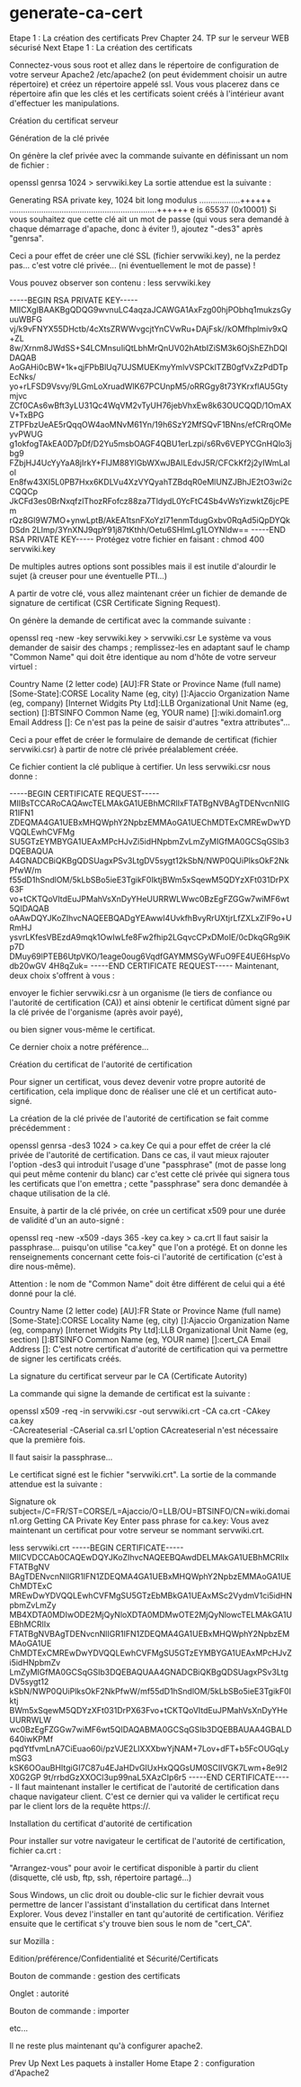 # generate-ca-cert

Etape 1 : La création des certificats
Prev 	Chapter 24. TP sur le serveur WEB sécurisé	 Next
Etape 1 : La création des certificats

Connectez-vous sous root et allez dans le répertoire de configuration de votre serveur Apache2 /etc/apache2 (on peut évidemment choisir un autre répertoire) et créez un répertoire appelé ssl. Vous vous placerez dans ce répertoire afin que les clés et les certificats soient créés à l'intérieur avant d'effectuer les manipulations.

Création du certificat serveur

Génération de la clé privée

On génère la clef privée avec la commande suivante en définissant un nom de fichier :

openssl genrsa 1024 > servwiki.key
La sortie attendue est la suivante :

Generating RSA private key, 1024 bit long modulus
 ..................++++++
 .................................................................++++++
 e is 65537 (0x10001)
Si vous souhaitez que cette clé ait un mot de passe (qui vous sera demandé à chaque démarrage d'apache, donc à éviter !), ajoutez "-des3" après "genrsa".

Ceci a pour effet de créer une clé SSL (fichier servwiki.key), ne la perdez pas... c'est votre clé privée... (ni éventuellement le mot de passe) !

Vous pouvez observer son contenu : less servwiki.key

-----BEGIN RSA PRIVATE KEY-----
MIICXgIBAAKBgQDQG9wvnuLC4aqzaJCAWGA1AxFzg00hjPObhq1mukzsGyuuWBFG
vj/k9vFNYX55DHctb/4cXtsZRWWvgcjtYnCVwRu+DAjFsk//kOMfhplmiv9xQ+ZL
8w/Xrnm8JWdSS+S4LCMnsuIiQtLbhMrQnUV02hAtbIZiSM3k6OjShEZhDQIDAQAB
AoGAHi0cBW+1k+qjFPbBlUq7UJSMUEKmyYmlvVSPCklTZB0gfVxZzPdDTpEcNks/
yo+rLFSD9Vsvy/9LGmLoXruadWlK67PCUnpM5/oRRGgy8t73YKrxflAU5Gtymjvc
ZCf0CAs6wBft3yLU31Qc4WqVM2vTyUH76jebVhxEw8k63OUCQQD/1OmAXV+TxBPG
ZTPFbzUeAE5rQqqOW4aoMNvM61Yn/19h6SzY2MfSQvF1BNns/efCRrqOMeyvPWUG
g1okfogTAkEA0D7pDf/D2Yu5msbOAGF4QBU1erLzpi/s6Rv6VEPYCGnHQlo3jbg9
FZbjHJ4UcYyYaA8jIrkY+FIJM88YlGbWXwJBAILEdvJ5R/CFCkKf2j2yIWmLaIol
En8fw43XI5L0PB7Hxx6KDLVu4XzVYQyahTZBdqR0eMlUNZJBhJE2tO3wi2cCQQCp
JkCFd3es0BrNxqfzlThozRFofcz88za7TldydL0YcFtC4Sb4vWsYizwktZ6jcPEm
rQz8Gl9W7MO+ynwLptB/AkEA1tsnFXoYzI71enmTdugGxbv0RqAd5iQpDYQkDSdn
2LImp/3YnXNJ9qpY91j87tKthh/Oetu6SHlmLg1LOYNIdw==
-----END RSA PRIVATE KEY-----
Protégez votre fichier en faisant : chmod 400 servwiki.key

De multiples autres options sont possibles mais il est inutile d'alourdir le sujet (à creuser pour une éventuelle PTI...)

A partir de votre clé, vous allez maintenant créer un fichier de demande de signature de certificat (CSR Certificate Signing Request).

On génère la demande de certificat avec la commande suivante :

openssl req -new -key servwiki.key > servwiki.csr
Le système va vous demander de saisir des champs ; remplissez-les en adaptant sauf le champ "Common Name" qui doit être identique au nom d'hôte de votre serveur virtuel :

Country Name (2 letter code) [AU]:FR
State or Province Name (full name) [Some-State]:CORSE
Locality Name (eg, city) []:Ajaccio
Organization Name (eg, company) [Internet Widgits Pty Ltd]:LLB
Organizational Unit Name (eg, section) []:BTSINFO
Common Name (eg, YOUR name) []:wiki.domain1.org
Email Address []:
Ce n'est pas la peine de saisir d'autres "extra attributes"...

Ceci a pour effet de créer le formulaire de demande de certificat (fichier servwiki.csr) à partir de notre clé privée préalablement créée.

Ce fichier contient la clé publique à certifier. Un less servwiki.csr nous donne :

-----BEGIN CERTIFICATE REQUEST-----
MIIBsTCCARoCAQAwcTELMAkGA1UEBhMCRlIxFTATBgNVBAgTDENvcnNlIGR1IFN1
ZDEQMA4GA1UEBxMHQWphY2NpbzEMMAoGA1UEChMDTExCMREwDwYDVQQLEwhCVFMg
SU5GTzEYMBYGA1UEAxMPcHJvZi5idHNpbmZvLmZyMIGfMA0GCSqGSIb3DQEBAQUA
A4GNADCBiQKBgQDSUagxPSv3LtgDV5sygt12kSbN/NWP0QUiPlksOkF2NkPfwW/m
f55dD1hSndlOM/5kLbSBo5ieE3TgikF0IktjBWm5xSqewM5QDYzXFt031DrPX63F
vo+tCKTQoVItdEuJPMahVsXnDyYHeUURRWLWwc0BzEgFZGGw7wiMF6wt5QIDAQAB
oAAwDQYJKoZIhvcNAQEEBQADgYEAwwI4UvkfhBvyRrUXtjrLfZXLxZlF9o+URmHJ
ysvrLKfesVBEzdA9mqk1OwIwLfe8Fw2fhip2LGqvcCPxDMoIE/0cDkqGRg9iKp7D
DMuy69lPTEB6UtpVKO/1eage0oug6VqdfGAYMMSGyWFuO9FE4UE6HspVodb20wGV
4H8qZuk=
-----END CERTIFICATE REQUEST-----
Maintenant, deux choix s'offrent à vous :

envoyer le fichier servwiki.csr à un organisme (le tiers de confiance ou l'autorité de certification (CA)) et ainsi obtenir le certificat dûment signé par la clé privée de l'organisme (après avoir payé),

ou bien signer vous-même le certificat.

Ce dernier choix a notre préférence...

Création du certificat de l'autorité de certification

Pour signer un certificat, vous devez devenir votre propre autorité de certification, cela implique donc de réaliser une clé et un certificat auto-signé.

La création de la clé privée de l'autorité de certification se fait comme précédemment :

openssl genrsa -des3 1024 > ca.key
Ce qui a pour effet de créer la clé privée de l'autorité de certification. Dans ce cas, il vaut mieux rajouter l'option -des3 qui introduit l'usage d'une "passphrase" (mot de passe long qui peut même contenir du blanc) car c'est cette clé privée qui signera tous les certificats que l'on emettra ; cette "passphrase" sera donc demandée à chaque utilisation de la clé.

Ensuite, à partir de la clé privée, on crée un certificat x509 pour une durée de validité d'un an auto-signé :

openssl req -new -x509 -days 365 -key ca.key > ca.crt
Il faut saisir la passphrase... puisqu'on utilise "ca.key" que l'on a protégé. Et on donne les renseignements concernant cette fois-ci l'autorité de certification (c'est à dire nous-même).

Attention : le nom de "Common Name" doit être différent de celui qui a été donné pour la clé.

Country Name (2 letter code) [AU]:FR
State or Province Name (full name) [Some-State]:CORSE
Locality Name (eg, city) []:Ajaccio
Organization Name (eg, company) [Internet Widgits Pty Ltd]:LLB
Organizational Unit Name (eg, section) []:BTSINFO
Common Name (eg, YOUR name) []:cert_CA
Email Address []:
C'est notre certificat d'autorité de certification qui va permettre de signer les certificats créés.

La signature du certificat serveur par le CA (Certificate Autority)

La commande qui signe la demande de certificat est la suivante :

openssl x509 -req -in servwiki.csr -out servwiki.crt -CA ca.crt -CAkey ca.key\
-CAcreateserial -CAserial ca.srl
L'option CAcreateserial n'est nécessaire que la première fois.

Il faut saisir la passphrase...

Le certificat signé est le fichier "servwiki.crt". La sortie de la commande attendue est la suivante :

Signature ok
subject=/C=FR/ST=CORSE/L=Ajaccio/O=LLB/OU=BTSINFO/CN=wiki.domain1.org
Getting CA Private Key
Enter pass phrase for ca.key:
Vous avez maintenant un certificat pour votre serveur se nommant servwiki.crt.

less servwiki.crt
-----BEGIN CERTIFICATE-----
MIICVDCCAb0CAQEwDQYJKoZIhvcNAQEEBQAwdDELMAkGA1UEBhMCRlIxFTATBgNV
BAgTDENvcnNlIGR1IFN1ZDEQMA4GA1UEBxMHQWphY2NpbzEMMAoGA1UEChMDTExC
MREwDwYDVQQLEwhCVFMgSU5GTzEbMBkGA1UEAxMSc2VydmV1ci5idHNpbmZvLmZy
MB4XDTA0MDIwODE2MjQyNloXDTA0MDMwOTE2MjQyNlowcTELMAkGA1UEBhMCRlIx
FTATBgNVBAgTDENvcnNlIGR1IFN1ZDEQMA4GA1UEBxMHQWphY2NpbzEMMAoGA1UE
ChMDTExCMREwDwYDVQQLEwhCVFMgSU5GTzEYMBYGA1UEAxMPcHJvZi5idHNpbmZv
LmZyMIGfMA0GCSqGSIb3DQEBAQUAA4GNADCBiQKBgQDSUagxPSv3LtgDV5sygt12
kSbN/NWP0QUiPlksOkF2NkPfwW/mf55dD1hSndlOM/5kLbSBo5ieE3TgikF0Iktj
BWm5xSqewM5QDYzXFt031DrPX63Fvo+tCKTQoVItdEuJPMahVsXnDyYHeUURRWLW
wc0BzEgFZGGw7wiMF6wt5QIDAQABMA0GCSqGSIb3DQEBBAUAA4GBALD640iwKPMf
pqdYtfvmLnA7CiEuao60i/pzVJE2LIXXXbwYjNAM+7Lov+dFT+b5FcOUGqLymSG3
kSK6OOauBHItgiGI7C87u4EJaHDvGIUxHxQQGsUM0SCIIVGK7Lwm+8e9I2X0G2GP
9t/rrbdGzXXOCl3up99naL5XAzCIp6r5
-----END CERTIFICATE-----
Il faut maintenant installer le certificat de l'autorité de certification dans chaque navigateur client. C'est ce dernier qui va valider le certificat reçu par le client lors de la requête https://.

Installation du certificat d'autorité de certification

Pour installer sur votre navigateur le certificat de l'autorité de certification, fichier ca.crt :

"Arrangez-vous" pour avoir le certificat disponible à partir du client (disquette, clé usb, ftp, ssh, répertoire partagé...)

Sous Windows, un clic droit ou double-clic sur le fichier devrait vous permettre de lancer l'assistant d'installation du certificat dans Internet Explorer. Vous devez l'installer en tant qu'autorité de certification. Vérifiez ensuite que le certificat s'y trouve bien sous le nom de "cert_CA".

sur Mozilla :

Edition/préférence/Confidentialité et Sécurité/Certificats

Bouton de commande : gestion des certificats

Onglet : autorité

Bouton de commande : importer

etc...

Il ne reste plus maintenant qu'à configurer apache2.

Prev 	Up	 Next
Les paquets à installer 	Home	 Etape 2 : configuration d'Apache2
